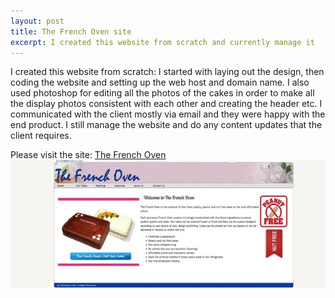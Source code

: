```yaml
---
layout: post
title: The French Oven site
excerpt: I created this website from scratch and currently manage it
---
```


I created this website from scratch: I started with laying out the design, then coding the website and setting up the web host and domain name. 
I also used photoshop for editing all the photos of the cakes in order to make all the display photos consistent with 
each other and creating the header etc. 
I communicated with the client mostly via email and they were happy with the end product. I still 
manage the website and do any content updates that the client requires. 

Please visit the site:
<a href="http://www.thefrenchoven.on.ca/index.html">The French Oven</a>
<br/>
<img src = "/images/frenchoven_icon.jpg"/> 
